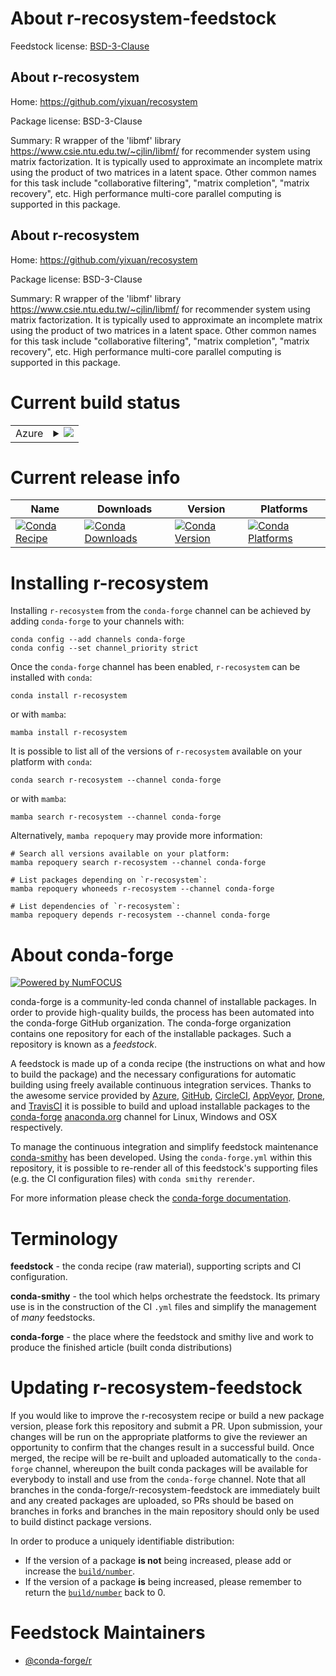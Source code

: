 About r-recosystem-feedstock
============================

Feedstock license: [BSD-3-Clause](https://github.com/conda-forge/r-recosystem-feedstock/blob/main/LICENSE.txt)


About r-recosystem
------------------

Home: https://github.com/yixuan/recosystem

Package license: BSD-3-Clause

Summary: R wrapper of the 'libmf' library <https://www.csie.ntu.edu.tw/~cjlin/libmf/> for recommender system using matrix factorization. It is typically used to approximate an incomplete matrix using the product of two matrices in a latent space. Other common names for this task include "collaborative filtering", "matrix completion", "matrix recovery", etc. High performance multi-core parallel computing is supported in this package.

About r-recosystem
------------------

Home: https://github.com/yixuan/recosystem

Package license: BSD-3-Clause

Summary: R wrapper of the 'libmf' library <https://www.csie.ntu.edu.tw/~cjlin/libmf/> for recommender system using matrix factorization. It is typically used to approximate an incomplete matrix using the product of two matrices in a latent space. Other common names for this task include "collaborative filtering", "matrix completion", "matrix recovery", etc. High performance multi-core parallel computing is supported in this package.

Current build status
====================


<table>
    
  <tr>
    <td>Azure</td>
    <td>
      <details>
        <summary>
          <a href="https://dev.azure.com/conda-forge/feedstock-builds/_build/latest?definitionId=17096&branchName=main">
            <img src="https://dev.azure.com/conda-forge/feedstock-builds/_apis/build/status/r-recosystem-feedstock?branchName=main">
          </a>
        </summary>
        <table>
          <thead><tr><th>Variant</th><th>Status</th></tr></thead>
          <tbody><tr>
              <td>linux_64_r_base4.4</td>
              <td>
                <a href="https://dev.azure.com/conda-forge/feedstock-builds/_build/latest?definitionId=17096&branchName=main">
                  <img src="https://dev.azure.com/conda-forge/feedstock-builds/_apis/build/status/r-recosystem-feedstock?branchName=main&jobName=linux&configuration=linux%20linux_64_r_base4.4" alt="variant">
                </a>
              </td>
            </tr><tr>
              <td>linux_64_r_base4.5</td>
              <td>
                <a href="https://dev.azure.com/conda-forge/feedstock-builds/_build/latest?definitionId=17096&branchName=main">
                  <img src="https://dev.azure.com/conda-forge/feedstock-builds/_apis/build/status/r-recosystem-feedstock?branchName=main&jobName=linux&configuration=linux%20linux_64_r_base4.5" alt="variant">
                </a>
              </td>
            </tr><tr>
              <td>osx_64_r_base4.4</td>
              <td>
                <a href="https://dev.azure.com/conda-forge/feedstock-builds/_build/latest?definitionId=17096&branchName=main">
                  <img src="https://dev.azure.com/conda-forge/feedstock-builds/_apis/build/status/r-recosystem-feedstock?branchName=main&jobName=osx&configuration=osx%20osx_64_r_base4.4" alt="variant">
                </a>
              </td>
            </tr><tr>
              <td>osx_64_r_base4.5</td>
              <td>
                <a href="https://dev.azure.com/conda-forge/feedstock-builds/_build/latest?definitionId=17096&branchName=main">
                  <img src="https://dev.azure.com/conda-forge/feedstock-builds/_apis/build/status/r-recosystem-feedstock?branchName=main&jobName=osx&configuration=osx%20osx_64_r_base4.5" alt="variant">
                </a>
              </td>
            </tr><tr>
              <td>win_64_r_base4.4</td>
              <td>
                <a href="https://dev.azure.com/conda-forge/feedstock-builds/_build/latest?definitionId=17096&branchName=main">
                  <img src="https://dev.azure.com/conda-forge/feedstock-builds/_apis/build/status/r-recosystem-feedstock?branchName=main&jobName=win&configuration=win%20win_64_r_base4.4" alt="variant">
                </a>
              </td>
            </tr><tr>
              <td>win_64_r_base4.5</td>
              <td>
                <a href="https://dev.azure.com/conda-forge/feedstock-builds/_build/latest?definitionId=17096&branchName=main">
                  <img src="https://dev.azure.com/conda-forge/feedstock-builds/_apis/build/status/r-recosystem-feedstock?branchName=main&jobName=win&configuration=win%20win_64_r_base4.5" alt="variant">
                </a>
              </td>
            </tr>
          </tbody>
        </table>
      </details>
    </td>
  </tr>
</table>

Current release info
====================

| Name | Downloads | Version | Platforms |
| --- | --- | --- | --- |
| [![Conda Recipe](https://img.shields.io/badge/recipe-r--recosystem-green.svg)](https://anaconda.org/conda-forge/r-recosystem) | [![Conda Downloads](https://img.shields.io/conda/dn/conda-forge/r-recosystem.svg)](https://anaconda.org/conda-forge/r-recosystem) | [![Conda Version](https://img.shields.io/conda/vn/conda-forge/r-recosystem.svg)](https://anaconda.org/conda-forge/r-recosystem) | [![Conda Platforms](https://img.shields.io/conda/pn/conda-forge/r-recosystem.svg)](https://anaconda.org/conda-forge/r-recosystem) |

Installing r-recosystem
=======================

Installing `r-recosystem` from the `conda-forge` channel can be achieved by adding `conda-forge` to your channels with:

```
conda config --add channels conda-forge
conda config --set channel_priority strict
```

Once the `conda-forge` channel has been enabled, `r-recosystem` can be installed with `conda`:

```
conda install r-recosystem
```

or with `mamba`:

```
mamba install r-recosystem
```

It is possible to list all of the versions of `r-recosystem` available on your platform with `conda`:

```
conda search r-recosystem --channel conda-forge
```

or with `mamba`:

```
mamba search r-recosystem --channel conda-forge
```

Alternatively, `mamba repoquery` may provide more information:

```
# Search all versions available on your platform:
mamba repoquery search r-recosystem --channel conda-forge

# List packages depending on `r-recosystem`:
mamba repoquery whoneeds r-recosystem --channel conda-forge

# List dependencies of `r-recosystem`:
mamba repoquery depends r-recosystem --channel conda-forge
```


About conda-forge
=================

[![Powered by
NumFOCUS](https://img.shields.io/badge/powered%20by-NumFOCUS-orange.svg?style=flat&colorA=E1523D&colorB=007D8A)](https://numfocus.org)

conda-forge is a community-led conda channel of installable packages.
In order to provide high-quality builds, the process has been automated into the
conda-forge GitHub organization. The conda-forge organization contains one repository
for each of the installable packages. Such a repository is known as a *feedstock*.

A feedstock is made up of a conda recipe (the instructions on what and how to build
the package) and the necessary configurations for automatic building using freely
available continuous integration services. Thanks to the awesome service provided by
[Azure](https://azure.microsoft.com/en-us/services/devops/), [GitHub](https://github.com/),
[CircleCI](https://circleci.com/), [AppVeyor](https://www.appveyor.com/),
[Drone](https://cloud.drone.io/welcome), and [TravisCI](https://travis-ci.com/)
it is possible to build and upload installable packages to the
[conda-forge](https://anaconda.org/conda-forge) [anaconda.org](https://anaconda.org/)
channel for Linux, Windows and OSX respectively.

To manage the continuous integration and simplify feedstock maintenance
[conda-smithy](https://github.com/conda-forge/conda-smithy) has been developed.
Using the ``conda-forge.yml`` within this repository, it is possible to re-render all of
this feedstock's supporting files (e.g. the CI configuration files) with ``conda smithy rerender``.

For more information please check the [conda-forge documentation](https://conda-forge.org/docs/).

Terminology
===========

**feedstock** - the conda recipe (raw material), supporting scripts and CI configuration.

**conda-smithy** - the tool which helps orchestrate the feedstock.
                   Its primary use is in the construction of the CI ``.yml`` files
                   and simplify the management of *many* feedstocks.

**conda-forge** - the place where the feedstock and smithy live and work to
                  produce the finished article (built conda distributions)


Updating r-recosystem-feedstock
===============================

If you would like to improve the r-recosystem recipe or build a new
package version, please fork this repository and submit a PR. Upon submission,
your changes will be run on the appropriate platforms to give the reviewer an
opportunity to confirm that the changes result in a successful build. Once
merged, the recipe will be re-built and uploaded automatically to the
`conda-forge` channel, whereupon the built conda packages will be available for
everybody to install and use from the `conda-forge` channel.
Note that all branches in the conda-forge/r-recosystem-feedstock are
immediately built and any created packages are uploaded, so PRs should be based
on branches in forks and branches in the main repository should only be used to
build distinct package versions.

In order to produce a uniquely identifiable distribution:
 * If the version of a package **is not** being increased, please add or increase
   the [``build/number``](https://docs.conda.io/projects/conda-build/en/latest/resources/define-metadata.html#build-number-and-string).
 * If the version of a package **is** being increased, please remember to return
   the [``build/number``](https://docs.conda.io/projects/conda-build/en/latest/resources/define-metadata.html#build-number-and-string)
   back to 0.

Feedstock Maintainers
=====================

* [@conda-forge/r](https://github.com/orgs/conda-forge/teams/r/)

